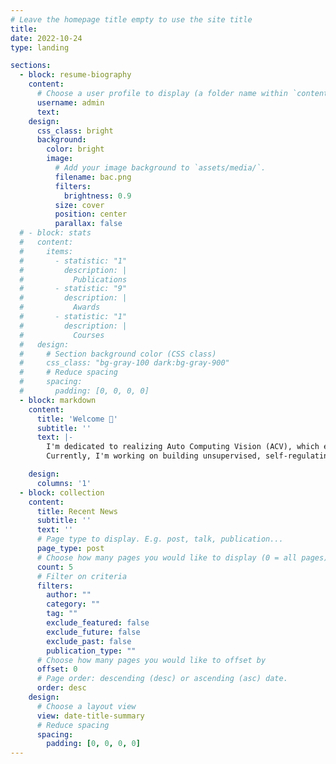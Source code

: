 ```yaml
---
# Leave the homepage title empty to use the site title
title:
date: 2022-10-24
type: landing

sections:
  - block: resume-biography
    content:
      # Choose a user profile to display (a folder name within `content/authors/`)
      username: admin
      text:
    design:
      css_class: bright
      background:
        color: bright
        image:
          # Add your image background to `assets/media/`.
          filename: bac.png
          filters:
            brightness: 0.9
          size: cover
          position: center
          parallax: false
  # - block: stats
  #   content:
  #     items:
  #       - statistic: "1"
  #         description: |
  #           Publications
  #       - statistic: "9"
  #         description: |
  #           Awards
  #       - statistic: "1"
  #         description: |
  #           Courses
  #   design:
  #     # Section background color (CSS class)
  #     css_class: "bg-gray-100 dark:bg-gray-900"
  #     # Reduce spacing
  #     spacing:
  #       padding: [0, 0, 0, 0]
  - block: markdown
    content:
      title: 'Welcome 👋'
      subtitle: ''
      text: |-
        I'm dedicated to realizing Auto Computing Vision (ACV), which enables systems to self-manage like cells in the human body.
        Currently, I'm working on building unsupervised, self-regulating microservice systems using the power of LLMs. Feel free to contact me!

    design:
      columns: '1'
  - block: collection
    content:
      title: Recent News
      subtitle: ''
      text: ''
      # Page type to display. E.g. post, talk, publication...
      page_type: post
      # Choose how many pages you would like to display (0 = all pages)
      count: 5
      # Filter on criteria
      filters:
        author: ""
        category: ""
        tag: ""
        exclude_featured: false
        exclude_future: false
        exclude_past: false
        publication_type: ""
      # Choose how many pages you would like to offset by
      offset: 0
      # Page order: descending (desc) or ascending (asc) date.
      order: desc
    design:
      # Choose a layout view
      view: date-title-summary
      # Reduce spacing
      spacing:
        padding: [0, 0, 0, 0]
---
```

